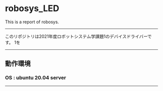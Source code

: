 # robosys_LED
This is a report of robosys.

---
このリポジトリは2021年度ロボットシステム学課題1のデバイスドライバーです。
1を
<br>

---
## 動作環境

### OS : ubuntu 20.04 server

---
